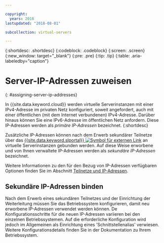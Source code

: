 ```yaml
---

copyright:
  years: 2018
lastupdated: "2018-08-01"

subcollection: virtual-servers

---
```


{:shortdesc: .shortdesc}
{:codeblock: .codeblock}
{:screen: .screen}
{:new_window: target="_blank"}
{:pre: .pre}
{:tip: .tip}
{:table: .aria-labeledby="caption"}

# Server-IP-Adressen zuweisen
{: #assigning-server-ip-addresses}

In {{site.data.keyword.cloud}} werden virtuelle Serverinstanzen mit einer IPv4-Adresse im privaten Netz konfiguriert, soweit angefordert, auch mit einer öffentlichen (mit dem Internet verbundenen) IPv4-Adresse. Darüber hinaus können Sie eine IPv6-Adresse im öffentlichen Netz anfordern. Diese IP-Adressen werden als _primäre IP-Adressen_ bezeichnet.
{:shortdesc}

Zusätzliche IP-Adressen können nach dem Erwerb sekundärer Teilnetze über das [{{site.data.keyword.slportal}} ![Symbol für externen Link](../icons/launch-glyph.svg "Symbol für externen Link")](https://control.softlayer.com) an virtuelle Serverinstanzen gebunden werden. Auf diese Weise erworbene und von Ihnen verwaltete IP-Adressen werden als _sekundäre IP-Adressen_ bezeichnet.

Weitere Informationen zu den für den Bezug von IP-Adressen verfügbaren Optionen finden Sie im Abschnitt [Teilnetze und IP-Adressen](/docs/infrastructure/subnets?topic=subnets-getting-started-with-subnets-and-ips#getting-started-with-subnets-and-ips).

## Sekundäre IP-Adressen binden

Nach dem Erwerb eines sekundären Teilnetzes und der Einrichtung der Weiterleitung müssen Sie das Betriebssystem konfigurieren, damit neu erworbene IP-Adressen verwendet werden können. De Konfigurationsschritte für die neuen IP-Adressen variieren bei den einzelnen Betriebssystemen. Auf die erforderliche Konfiguration wird jedoch im Allgemeinen als Einrichtung eines 'Schnittstellenalias' verwiesen. Weitere Konfigurationsdetails finden Sie in der Dokumentation zu Ihrem Betriebssystem.
